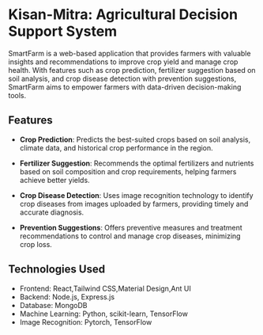 # Kisan-Mitra: Agricultural Decision Support System

SmartFarm is a web-based application that provides farmers with valuable insights and recommendations to improve crop yield and manage crop health. With features such as crop prediction, fertilizer suggestion based on soil analysis, and crop disease detection with prevention suggestions, SmartFarm aims to empower farmers with data-driven decision-making tools.

## Features

- **Crop Prediction**: Predicts the best-suited crops based on soil analysis, climate data, and historical crop performance in the region.

- **Fertilizer Suggestion**: Recommends the optimal fertilizers and nutrients based on soil composition and crop requirements, helping farmers achieve better yields.

- **Crop Disease Detection**: Uses image recognition technology to identify crop diseases from images uploaded by farmers, providing timely and accurate diagnosis.

- **Prevention Suggestions**: Offers preventive measures and treatment recommendations to control and manage crop diseases, minimizing crop loss.

## Technologies Used

- Frontend: React,Tailwind CSS,Material Design,Ant UI
- Backend: Node.js, Express.js
- Database: MongoDB
- Machine Learning: Python, scikit-learn, TensorFlow
- Image Recognition: Pytorch, TensorFlow




